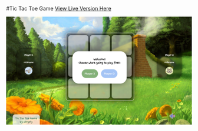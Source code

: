 #Tic Tac Toe Game
[View Live Version Here]("https://tic-tac-toe-game-angely.vercel.app)

![SamplePhoto](01.png)